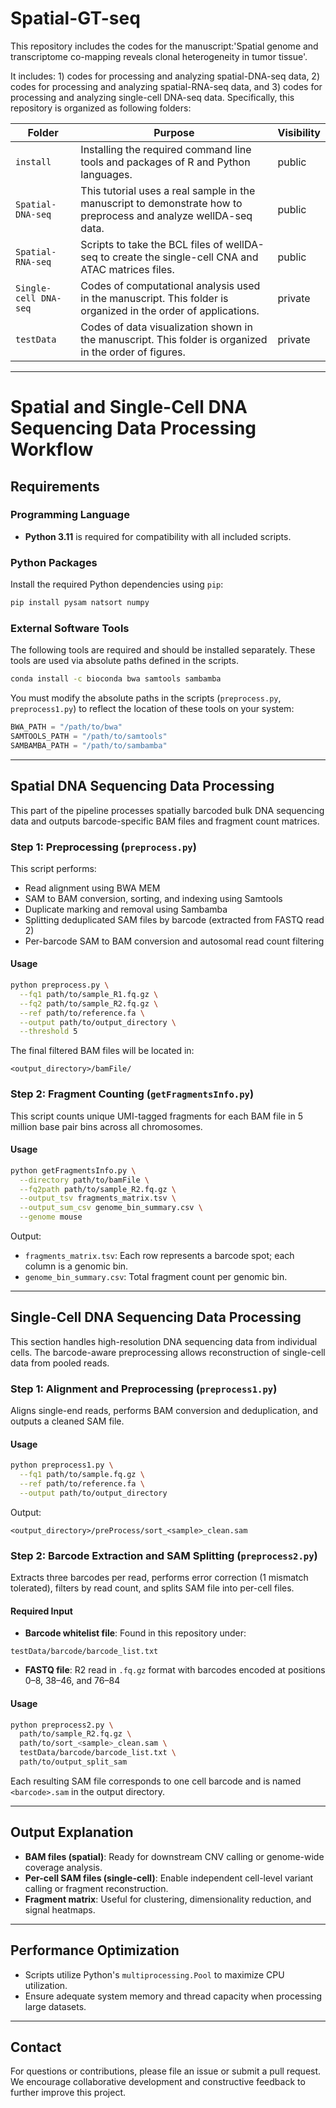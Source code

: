 # Spatial-GT-seq

This repository includes the codes for the manuscript:'Spatial genome and transcriptome co-mapping reveals clonal heterogeneity in tumor tissue'.

It includes: 1) codes for processing and analyzing spatial-DNA-seq data, 2) codes for processing and analyzing spatial-RNA-seq data, and 3) codes for processing and analyzing single-cell DNA-seq data. Specifically, this repository is organized as following folders:

| Folder        | Purpose                                                                                                                                     | Visibility |
|---------------|---------------------------------------------------------------------------------------------------------------------------------------------|------------|
| `install`             | Installing the required command line tools and packages of R and Python languages.                                                          | public     |
| `Spatial-DNA-seq`     | This tutorial uses a real sample in the manuscript to demonstrate how to preprocess and analyze wellDA-seq data.                            | public     |
| `Spatial-RNA-seq`     | Scripts to take the BCL files of wellDA-seq to create the single-cell CNA and ATAC matrices files.                                        | public     |
| `Single-cell DNA-seq` | Codes of computational analysis used in the manuscript. This folder is organized in the order of applications.                             | private    |
| `testData`            | Codes of data visualization shown in the manuscript. This folder is organized in the order of figures.                                     | private    |

---
# Spatial and Single-Cell DNA Sequencing Data Processing Workflow

## Requirements

### Programming Language

* **Python 3.11** is required for compatibility with all included scripts.

### Python Packages

Install the required Python dependencies using `pip`:

```bash
pip install pysam natsort numpy
```

### External Software Tools

The following tools are required and should be installed separately. These tools are used via absolute paths defined in the scripts.

```bash
conda install -c bioconda bwa samtools sambamba
```

You must modify the absolute paths in the scripts (`preprocess.py`, `preprocess1.py`) to reflect the location of these tools on your system:

```python
BWA_PATH = "/path/to/bwa"
SAMTOOLS_PATH = "/path/to/samtools"
SAMBAMBA_PATH = "/path/to/sambamba"
```

---

## Spatial DNA Sequencing Data Processing

This part of the pipeline processes spatially barcoded bulk DNA sequencing data and outputs barcode-specific BAM files and fragment count matrices.

### Step 1: Preprocessing (`preprocess.py`)

This script performs:

* Read alignment using BWA MEM
* SAM to BAM conversion, sorting, and indexing using Samtools
* Duplicate marking and removal using Sambamba
* Splitting deduplicated SAM files by barcode (extracted from FASTQ read 2)
* Per-barcode SAM to BAM conversion and autosomal read count filtering

#### Usage

```bash
python preprocess.py \
  --fq1 path/to/sample_R1.fq.gz \
  --fq2 path/to/sample_R2.fq.gz \
  --ref path/to/reference.fa \
  --output path/to/output_directory \
  --threshold 5
```

The final filtered BAM files will be located in:

```
<output_directory>/bamFile/
```

### Step 2: Fragment Counting (`getFragmentsInfo.py`)

This script counts unique UMI-tagged fragments for each BAM file in 5 million base pair bins across all chromosomes.

#### Usage

```bash
python getFragmentsInfo.py \
  --directory path/to/bamFile \
  --fq2path path/to/sample_R2.fq.gz \
  --output_tsv fragments_matrix.tsv \
  --output_sum_csv genome_bin_summary.csv \
  --genome mouse
```

Output:

* `fragments_matrix.tsv`: Each row represents a barcode spot; each column is a genomic bin.
* `genome_bin_summary.csv`: Total fragment count per genomic bin.

---

## Single-Cell DNA Sequencing Data Processing

This section handles high-resolution DNA sequencing data from individual cells. The barcode-aware preprocessing allows reconstruction of single-cell data from pooled reads.

### Step 1: Alignment and Preprocessing (`preprocess1.py`)

Aligns single-end reads, performs BAM conversion and deduplication, and outputs a cleaned SAM file.

#### Usage

```bash
python preprocess1.py \
  --fq1 path/to/sample.fq.gz \
  --ref path/to/reference.fa \
  --output path/to/output_directory
```

Output:

```
<output_directory>/preProcess/sort_<sample>_clean.sam
```

### Step 2: Barcode Extraction and SAM Splitting (`preprocess2.py`)

Extracts three barcodes per read, performs error correction (1 mismatch tolerated), filters by read count, and splits SAM file into per-cell files.

#### Required Input

* **Barcode whitelist file**: Found in this repository under:

```
testData/barcode/barcode_list.txt
```

* **FASTQ file**: R2 read in `.fq.gz` format with barcodes encoded at positions 0–8, 38–46, and 76–84

#### Usage

```bash
python preprocess2.py \
  path/to/sample_R2.fq.gz \
  path/to/sort_<sample>_clean.sam \
  testData/barcode/barcode_list.txt \
  path/to/output_split_sam
```

Each resulting SAM file corresponds to one cell barcode and is named `<barcode>.sam` in the output directory.

---

## Output Explanation

* **BAM files (spatial)**: Ready for downstream CNV calling or genome-wide coverage analysis.
* **Per-cell SAM files (single-cell)**: Enable independent cell-level variant calling or fragment reconstruction.
* **Fragment matrix**: Useful for clustering, dimensionality reduction, and signal heatmaps.

---

## Performance Optimization

* Scripts utilize Python's `multiprocessing.Pool` to maximize CPU utilization.
* Ensure adequate system memory and thread capacity when processing large datasets.

---

## Contact

For questions or contributions, please file an issue or submit a pull request. We encourage collaborative development and constructive feedback to further improve this project.
